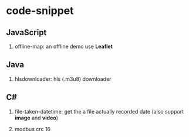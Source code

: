 # code-snippet

## JavaScript

1. offline-map: an offline demo use **Leaflet**


## Java

1. hlsdownloader: hls (.m3u8) downloader


## C#

1. file-taken-datetime: get the a file actually recorded date (also support **image** and **video**)

1. modbus crc 16


